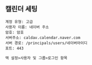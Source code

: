 ## 캘린더 세팅

```
계정 유형: 고급
사용자 이름: 네이버 주소
암호: 암호
서버주소: caldav.calendar.naver.com
서버 경로: /principals/users/네이버아이디
포트: 443
```

```
맥 설정>사용자 및 그룹>로그인 항목 
```
